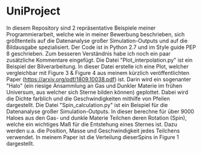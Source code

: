 # UniProject
In diesem Repository sind 2 repräsentative Beispiele meiner Programmierarbeit, welche wie
in meiner Bewerbung beschrieben, sich größtenteils auf die Datenanalyse großer
Simulation-Outputs und auf die Bildausgabe spezialisiert.
Der Code ist in Python 2.7 und im Style guide PEP 8 geschrieben. Zum besseren Verständnis
habe ich noch ein paar zusätzliche Kommentare eingefügt.
Die Datei "Plot_interpolation.py" ist ein Beispiel der Bilverarbeitung.
In dieser Datei erstelle ich eine Plot, welcher vergleichbar mit Figure 3 & Figure 4 aus
meinem kürzlich veröffentlichten Paper (https://arxiv.org/pdf/1809.10038.pdf) ist. Darin 
wird ein sogenanter "Halo" (ein riesige Ansammlung an Gas und Dunkler Materie im frühen 
Universum, aus welcher sich Sterne bilden können) geplottet. Dabei wird die Dichte farblich 
und die Geschwindigkeiten mithilfe von Pfeilen dargestellt.
Die Datei "Spin_calculation.py" ist ein Beispiel für die Datenanalyse großer 
Simulation-Outputs. In dieser berechne für über 9000 Haloes aus den Gas- und dunkle Materie
Teilchen deren Rotation (Spin), welche ein wichtiges Maß für die Entstehung eines Sternes ist.
Dazu werden u.a. die Position, Masse und Geschwindigkeit jedes Teilchens verwendet. 
In meinem Paper ist die Verteilung dieserSpins in Figure 1 dargestellt.

